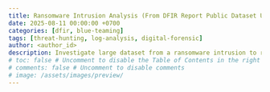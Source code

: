 ```yaml
---
title: Ransomware Intrusion Analysis (From DFIR Report Public Dataset Used To Hire Their Analyst Staff)
date: 2025-08-11 00:00:00 +0700
categories: [dfir, blue-teaming]
tags: [threat-hunting, log-analysis, digital-forensic]    
author: <author_id>   
description: Investigate large dataset from a ransomware intrusion to reveal adversary's tactics - techniques - procedures
# toc: false # Uncomment to disable the Table of Contents in the right panel
# comments: false # Uncomment to disable comments
# image: /assets/images/preview/
---
```



